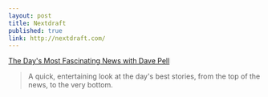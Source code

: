 ```yaml
---
layout: post
title: Nextdraft
published: true
link: http://nextdraft.com/
---
```


[The Day's Most Fascinating News with Dave Pell](http://nextdraft.com/)

>A quick, entertaining look at the day's best stories, from the top of the news, to the very bottom.